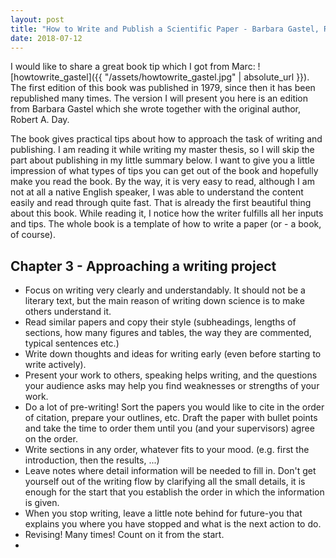 ```yaml
---
layout: post
title: "How to Write and Publish a Scientific Paper - Barbara Gastel, Robert A. Day"
date: 2018-07-12
---
```


I would like to share a great book tip which I got from Marc: ![howtowrite_gastel]({{ "/assets/howtowrite_gastel.jpg" | absolute_url }}). The first edition of this book was published in 1979, since then it has been republished many times. The version I will present you here is an edition from Barbara Gastel which she wrote together with the original author, Robert A. Day.

The book gives practical tips about how to approach the task of writing and publishing. I am reading it while writing my master thesis, so I will skip the part about publishing in my little summary below. I want to give you a little impression of what types of tips you can get out of the book and hopefully make you read the book. By the way, it is very easy to read, although I am not at all a native English speaker, I was able to understand the content easily and read through quite fast. That is already the first beautiful thing about this book. While reading it, I notice how the writer fulfills all her inputs and tips. The whole book is a template of how to write a paper (or - a book, of course).

## Chapter 3 - Approaching a writing project
* Focus on writing very clearly and understandably. It should not be a literary text, but the main reason of writing down science is to make others understand it.
* Read similar papers and copy their style (subheadings, lengths of sections, how many figures and tables, the way they are commented, typical sentences etc.)
* Write down thoughts and ideas for writing early (even before starting to write actively).
* Present your work to others, speaking helps writing, and the questions your audience asks may help you find weaknesses or strengths of your work.
* Do a lot of pre-writing! Sort the papers you would like to cite in the order of citation, prepare your outlines, etc. Draft the paper with bullet points and take the time to order them until you (and your supervisors) agree on the order.
* Write sections in any order, whatever fits to your mood. (e.g. first the introduction, then the results, ...)
* Leave notes where detail information will be needed to fill in. Don't get yourself out of the writing flow by clarifying all the small details, it is enough for the start that you establish the order in which the information is given.
* When you stop writing, leave a little note behind for future-you that explains you where you have stopped and what is the next action to do.
* Revising! Many times! Count on it from the start.
* 
